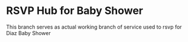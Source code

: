 # RSVP Hub for Baby Shower
This branch serves as actual working branch of service used to rsvp for Diaz Baby Shower
